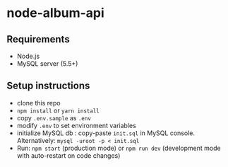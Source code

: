 # node-album-api

## Requirements

* Node.js
* MySQL server (5.5+)

## Setup instructions

* clone this repo
* `npm install` or `yarn install`
* copy `.env.sample` as `.env`
* modify `.env` to set environment variables
* initialize MySQL db : copy-paste `init.sql` in MySQL console. Alternatively: `mysql -uroot -p < init.sql`
* Run: `npm start` (production mode) or `npm run dev` (development mode with auto-restart on code changes)

